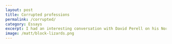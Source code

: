```yaml
---
layout: post
title: Corrupted professions
permalink: /corrupted/
category: Essays
excerpt: I had an interesting conversation with David Perell on his North Star Podcast that I recommend checking out. He’s also leading a really interesting program called Write of Passage which is an online course which helps people grow their career by writing and sharing online, which I think is brilliant...
image: /matt/block-lizards.png
---
```

